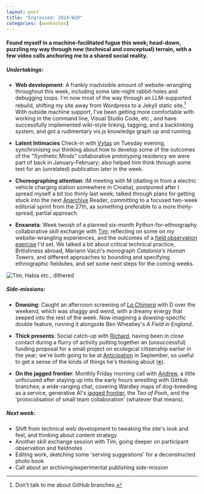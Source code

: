 ```yaml
---
layout: post  
title: "Engrossed: 2024-W20"
categories: [weeknotes]
---
```


#### Found myself in a machine-facilitated fugue this week; head-down, puzzling my way through new (technical and conceptual) terrain, with a few video calls anchoring me to a shared social reality.
  
##### **Undertakings**:

- **Web development**: A frankly inadvisible amount of website-wrangling throughout this week, including some late-night rabbit-holes and debugging loops. I'm now most of the way through an LLM-supported rebuild, shifting my site away from Wordpress to a Jekyll static site.[^1] With outside machine support, I've been getting more comfortable with working in the command line, Visual Studio Code, etc., and have successfully implemented wiki-style linking, tagging, and a backlinking system, and got a rudimentary vis.js knowledge graph up and running.

- **Latent Intimacies** Check-in with [Vytas](https://vjnks.com/) on Tuesday evening, synchronising our thinking about how to develop some of the outcomes of the "Synthetic Minds" collaborative prototyping residency we were part of back in January-February; also helped him think through some text for an (unrelated) publication later in the week.

- **Choreographing attention**: IM meeting with M (dialling in from a electric vehicle charging station somewhere in Croatia), postponed after I spread myself a bit too thinly last week; talked through plans for getting stuck into the next [Anarchive](https://fo.am/activities/anarchive/) Reader, committing to a focused two-week editorial sprint from the 27th, as something preferable to a more thinly-spread, partial approach.

- **Enxaneta**: Week twoish of a planned six-month Python-for-ethnography collaborative skill exchange with [Tim](https://www.timcowlishaw.co.uk/); reflecting on some on my website-wrangling experiences, and the outcomes of a [field observation exercise](https://github.com/timcowlishaw/enxaneta/blob/main/documentation/ethnography/01_ethnographic-observation.md) I'd set. We talked a bit about critical technical practice, Britishness abroad, Mariann Vaczi's monograph _Catalonia's Human Towers_, and different approaches to bounding and specifying ethnographic fieldsites, and set some next steps for the coming weeks.

![Tim, Habia etc., dithered](https://files.justinpickard.net/images/log/2024/05/Tim-habia-dithered.png)

##### **Side-missions**:

- **Dowsing**: Caught an afternoon screening of _[La Chimera](https://www.inverse.com/entertainment/la-chimera-review-digital-release)_ with D over the weekend, which was shaggy and weird, with a dreamy energy that seeped into the rest of the week. Now imagining a dowsing-specific double feature, running it alongside Ben Wheatley's _A Field in England_.

- **Thick presents**: Social catch-up with [Richard](https://www.richardsandford.net/about/), having been in close contact during a flurry of activity putting together an (unsuccessful) funding proposal for a small project on ecological citizenship earlier in the year; we're both going to be at [Anticipation](https://anticipationconference.org/) in September, so useful to get a sense of the kinds of things he's thinking about ([※](https://www.richardsandford.net/2024/04/24/thick-present-in-trento/)).

- **On the jagged frontier**: Monthly Friday morning call with [Andrew](https://andrewlb.com/), a little unfocused after staying up into the early hours wrestling with GitHub branches; a wide-ranging chat, covering Wardley maps of dog-breeding as a service, generative AI's [jagged frontier](https://www.hbs.edu/faculty/Pages/item.aspx?num=64700), the _Tao of Pooh_, and the 'protocolisation of small team collaboration' (whatever that means).

##### **Next week**:

- Shift from technical web development to tweaking the site's look and feel, and thinking about content strategy
- Another skill exchange session with Tim, going deeper on participant observation and fieldnotes
- Editing work, sketching some 'serving suggestions' for a deconstructed photo book
- Call about an archiving/experimental publishing side-mission

[^1]: Don't talk to me about GitHub branches.